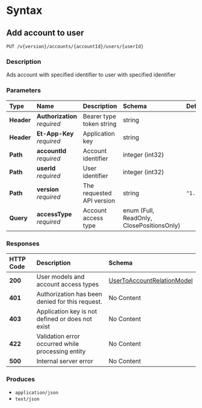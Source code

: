 # Syntax

## Add account to user

```text
PUT /v{version}/accounts/{accountId}/users/{userId}
```

### Description

Ads account with specified identifier to user with specified identifier

### Parameters

| Type | Name | Description | Schema | Default |
| :--- | :--- | :--- | :--- | :--- |
| **Header** | **Authorization**   _required_ | Bearer type token string | string |  |
| **Header** | **Et-App-Key**   _required_ | Application key | string |  |
| **Path** | **accountId**   _required_ | Account identifier | integer \(int32\) |  |
| **Path** | **userId**   _required_ | User identifier | integer \(int32\) |  |
| **Path** | **version**   _required_ | The requested API version | string | `"1.0"` |
| **Query** | **accessType**   _required_ | Account access type | enum \(Full, ReadOnly, ClosePositionsOnly\) |  |

### Responses

| HTTP Code | Description | Schema |
| :--- | :--- | :--- |
| **200** | User models and account access types | [UserToAccountRelationModel](internalaccounts_addaccounttouser.md#usertoaccountrelationmodel) |
| **401** | Authorization has been denied for this request. | No Content |
| **403** | Application key is not defined or does not exist | No Content |
| **422** | Validation error occurred while processing entity | No Content |
| **500** | Internal server error | No Content |

### Produces

* `application/json`
* `text/json`

